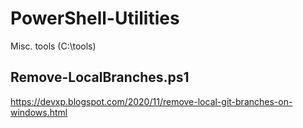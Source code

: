 # PowerShell-Utilities
Misc. tools (C:\tools)

## Remove-LocalBranches.ps1
https://devxp.blogspot.com/2020/11/remove-local-git-branches-on-windows.html
